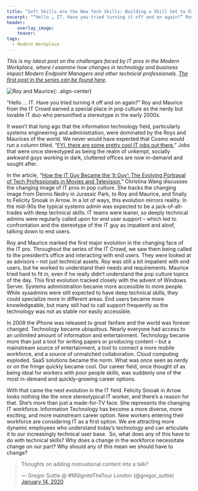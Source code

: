 ```yaml
---
title: "Soft Skills are the New Tech Skills: Building a Skill Set to Excel in the Modern Workplace"
excerpt: "“Hello … IT. Have you tried turning it off and on again?” Roy and Maurice from the IT Crowd earned a special place in pop culture as the nerdy but lovable IT duo who personified a stereotype in the early 2000s."
header:
    overlay_image:
    teaser:
tags:
  - Modern Workplace
---
```


_This is my latest post on the challenges faced by IT pros in the Modern Workplace, where I examine how changes in technology and business impact Modern Endpoint Managers and other technical professionals. [The first post in the series can be found here](https://www.modernendpoint.com/managed/its-not-you-its-me-examining-our-role-in-transforming-endpoint-management)._

![Roy and Maurice](https://managedblog.github.io/managed/assets/images/legacy/royandmaurice.jpg){: .align-center}

“Hello … IT. Have you tried turning it off and on again?” Roy and Maurice from the IT Crowd earned a special place in pop culture as the nerdy but lovable IT duo who personified a stereotype in the early 2000s.

It wasn’t that long ago that the information technology field, particularly systems engineering and administration, were dominated by the Roys and Maurices of the world. We never would have expected that Cosmo would run a column titled, “[FYI, there are some pretty cool IT jobs out there.](https://www.cosmopolitan.com/uk/worklife/careers/a34224/what-it-jobs-are-there/)” Jobs that were once stereotyped as being the realm of unkempt, socially awkward guys working in dark, cluttered offices are now in-demand and sought after.

In the article, “[How the IT Guy Became the ‘It Guy’: The Evolving Portrayal of Tech Professionals in Movies and Television](https://www.thebalancecareers.com/top-information-technology-it-soft-skills-2063781),” Christina Wang discusses the changing image of IT pros in pop culture. She tracks the changing image from Dennis Nedry in Jurassic Park, to Roy and Maurice, and finally to Felicity Smoak in Arrow. In a lot of ways, this evolution mirrors reality. In the mid-90s the typical systems admin was expected to be a jack-of-all-trades with deep technical skills. IT teams were leaner, so deeply technical admins were regularly called upon for end user support – which led to confrontation and the stereotype of the IT guy as impatient and aloof, talking down to end users.

Roy and Maurice marked the first major evolution in the changing face of the IT pro. Throughout the series of the IT Crowd, we saw them being called to the president’s office and interacting with end users. They were looked at as advisors – not just technical assets. Roy was still a bit impatient with end users, but he worked to understand their needs and requirements. Maurice tried hard to fit in, even if he really didn’t understand the pop culture topics of the day. This first evolution tracked closely with the advent of Windows Server. Systems administration became more accessible to more people. While sysadmins were still expected to have deep technical skills, they could specialize more in different areas. End users became more knowledgeable, but many still had to call support frequently as the technology was not as stable nor easily accessible.

In 2008 the iPhone was released to great fanfare and the world was forever changed. Technology became ubiquitous. Nearly everyone had access to an unlimited amount of information and entertainment. Technology became more than just a tool for writing papers or producing content – but a mainstream source of entertainment, a tool to connect a more mobile workforce, and a source of unmatched collaboration. Cloud computing exploded. SaaS solutions became the norm. What was once seen as nerdy or on the fringe quickly became cool. Our career field, once thought of as being ideal for workers with poor people skills, was suddenly one of the most in-demand and quickly-growing career options.

With that came the next evolution in the IT field. Felicity Smoak in Arrow looks nothing like the once stereotypical IT worker, and there’s a reason for that. She’s more than just a made-for-TV face. She represents the changing IT workforce. Information Technology has become a more diverse, more exciting, and more mainstream career option. New workers entering their workforce are considering IT as a first option. We are attracting more dynamic employees who understand today’s technology and can articulate it to our increasingly technical user base.
​
So, what does any of this have to do with technical skills? Why does a change in the workforce necessitate change on our part? Why should any of this mean we should have to change?
​
<blockquote class="twitter-tweet">
<p lang="en" dir="ltr">Thoughts on adding motivational content into a talk?</p>— Gregor Suttie @ #MSIgniteTheTour London (@gregor_suttie) <a href="https://twitter.com/gregor_suttie/status/1217204952818421761?ref_src=twsrc%5Etfw">January 14, 2020</a>
</blockquote><script async="" src="https://platform.twitter.com/widgets.js" charset="utf-8">

I followed a recent Twitter thread where the original poster, [Gregor Suttie](https://twitter.com/gregor_suttie), asked people for, “Thoughts on adding motivational content into a talk?” I responded with an enthusiastic yes. You never know who you may inspire and what could come from speaking up. I was ultimately given the mental boost I needed to start blogging because Chris Thomas ([@AutomateMyStuff](https://twitter.com/AutomateMyStuff)) included some slides on Impostor Syndrome. He didn’t see it as motivational, but it made a difference for me.

Other respondents had mixed feelings – ranging from ambivalent to believing that motivational content doesn’t belong in a technical presentation. I began to think about Gregor’s question and the responses more. I can certainly understand the argument that people are coming for deeply technical content – but does that mean that motivational content doesn’t belong? Are soft skills in general something that should be avoided at conferences or in presentations? Or – perhaps – should we start to consider soft skills as being technical skills?

If you look around the room at most user’s groups or in any technical presentation you will generally see a wide range of people. There are consummate professionals who look ready for the board room and other people who fit the “standard IT guy” trope. Nearly everyone who is attending a conference or technical discussion already has deep technical skills and are there to learn about new technology or how someone else accomplished a technical challenge. There’s no doubt that we, as IT pros, strongly value hard technical skills.

But what does that mean in the modern workplace? What does that mean in a changing workforce?

Twenty years ago, IT pros were called upon to deploy highly technical solutions that required a high level of IT department interaction to deploy to end users. The solutions were complex and difficult to understand. There weren’t a lot of enterprise management tools available. Systems administrators had to rely on complex logon scripts, group policies, and physical interaction with systems to manage them. Software upgrades and deployments were invasive and deeply technical, requiring long hours and weekends to complete. Every change was potentially high-risk and had a chance of halting production. We had to rely on deep technical skills to minimize disruption and support our end users.

Now most of our solutions are service based. More and more of our critical infrastructure is moving out of our on-premise datacenters and into cloud sources. Maintenance windows are slowly going away. System administration is becoming less complex even though the solutions we are deploying and managing are more complex than we could have imagined just two decades ago. When I worked at Plante Moran, our CIO, Paul Blowers, once shared that he believed that modern systems administrators will be relationship managers between business units and vendors. They will be called upon to relay and translate information and the need to use deep technical skills will be limited. Systems administration is now more about keeping up with trends and changing business needs than it is about building complex solutions. 

Our end users are more technical – support calls are becoming less frequent and most problems can be solved by level one technicians with basic troubleshooting. Organizations are looking for us to provide solutions that match the tools in their daily lives. They want flexibility, mobility, and ease of use. Users understand the basic technology and want to be talked to as equals. When they see our modern-day counterparts on pop culture, they see engaging, well-spoken professionals who provide solutions, not roadblocks. We are no longer expected to dwell in shadowy corners and avoid eye contact – we are being asked to partner with our organizations and provide real, relevant, modern solutions.

In a recent Twitter skills chat documented by [Rob Shook on the IBM Training and Skill blog](https://www.ibm.com/blogs/ibm-training/top-skills-you-need-to-succeed-in-the-modern-workplace/), IBM asked 5 questions to spark a discussion on skills needed in the modern workplace. The tweets in the original article were provided without context, links or attribution, but they offer a lot of insight into how soft skills are viewed in the modern workplace. Some of the highlights included:

**“How are skills needs changing in the workforce?”**

*_“The skills needed in today’s world are changing in a lot of ways. I’ve realized employers are stressing EQ over IQ, and are stressing the importance of having a few skills that you’re really, really good at.”_

**“Name the top skills needed in the workforce?”**

*_“The number one skill needed in the workforce is the ability to communicate effectively and build strong relationships in order to create powerful team dynamics.”_

**“How do you define soft skills?”**

*_“Soft skills are interpersonal (people) skills. These are much harder to define and evaluate but are critical for success given today’s workforce challenges.”_

**“Why are soft skills needed in IT?”**

*_“Soft skills are essential for driving successful business and user outcomes. As an HR professional, we often see soft skills over technical skills as the reason a manager chooses to hire or promote talent.”_

**“What are the best ways to build soft skills?”**

*_“There are many ways to learn about soft skills whether its reading books, TED Talks, or attending workshops, but the best way to build soft skills is to practice them. Openly and rigorously practicing soft skills are the best way to implement and build them.”_

Our organizations are looking for Information Technology to partner with the business to provide solutions and build a more dynamic future. Most of us have worked at organizations where IT departments have had an adversarial relationship with the business. We have been a part of teams or worked with individuals where prevailing culture was that end users don’t get it. In these situations, it becomes culturally impossible for IT to listen first and provide workable solutions to our businesses.

In my first post on the modern workplace, I established a need to be a partner to our organizations and empower end users. Our organizations are hungry for solutions-centric IT partners. They will look towards providers who can listen and meet their needs. This means we need to develop soft skills like listening, communication, and being lifelong learners. It also means we need to continue to develop our technical skills to understand and provide modern solutions. We cannot fall back on old tropes and be effective in the modern workplace. We must be dynamic, growth-oriented professionals. The changing face of technology requires that we continue to be evolve.
​
Considering all of this I believe that we should start treating soft skills as technical skills. If we want to be solutions providers and preserve our place in the workforce, we should be working to build each other up. This may mean adding a few motivational slides to a presentation, engaging each other in conversation, or looking for ways to foster a growth mindset among our peers. 